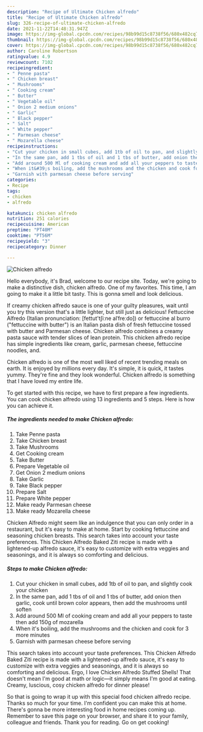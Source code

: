 ```yaml
---
description: "Recipe of Ultimate Chicken alfredo"
title: "Recipe of Ultimate Chicken alfredo"
slug: 326-recipe-of-ultimate-chicken-alfredo
date: 2021-11-22T14:48:31.947Z
image: https://img-global.cpcdn.com/recipes/98b99d15c8738f56/680x482cq70/chicken-alfredo-recipe-main-photo.jpg
thumbnail: https://img-global.cpcdn.com/recipes/98b99d15c8738f56/680x482cq70/chicken-alfredo-recipe-main-photo.jpg
cover: https://img-global.cpcdn.com/recipes/98b99d15c8738f56/680x482cq70/chicken-alfredo-recipe-main-photo.jpg
author: Caroline Robertson
ratingvalue: 4.9
reviewcount: 7102
recipeingredient:
- " Penne pasta"
- " Chicken breast"
- " Mushrooms"
- " Cooking cream"
- " Butter"
- " Vegetable oil"
- " Onion 2 medium onions"
- " Garlic"
- " Black pepper"
- " Salt"
- " White pepper"
- " Parmesan cheese"
- " Mozarella cheese"
recipeinstructions:
- "Cut your chicken in small cubes, add 1tb of oil to pan, and slightly cook your chicken"
- "In the same pan, add 1 tbs of oil and 1 tbs of butter, add onion then garlic, cook until brown color appears, then add the mushrooms until soften"
- "Add around 500 Ml of cooking cream and add all your peppers to taste then add 150g of mozarella"
- "When it&#39;s boiling, add the mushrooms and the chicken and cook for 3 more minutes"
- "Garnish with parmesan cheese before serving"
categories:
- Recipe
tags:
- chicken
- alfredo

katakunci: chicken alfredo 
nutrition: 251 calories
recipecuisine: American
preptime: "PT40M"
cooktime: "PT56M"
recipeyield: "3"
recipecategory: Dinner

---
```



![Chicken alfredo](https://img-global.cpcdn.com/recipes/98b99d15c8738f56/680x482cq70/chicken-alfredo-recipe-main-photo.jpg)

Hello everybody, it's Brad, welcome to our recipe site. Today, we're going to make a distinctive dish, chicken alfredo. One of my favorites. This time, I am going to make it a little bit tasty. This is gonna smell and look delicious.

If creamy chicken alfredo sauce is one of your guilty pleasures, wait until you try this version that&#39;s a little lighter, but still just as delicious! Fettuccine Alfredo (Italian pronunciation: [fettut&#39;tʃiːne alˈfreːdo]) or fettuccine al burro (&#34;fettuccine with butter&#34;) is an Italian pasta dish of fresh fettuccine tossed with butter and Parmesan cheese. Chicken alfredo combines a creamy pasta sauce with tender slices of lean protein. This chicken alfredo recipe has simple ingredients like cream, garlic, parmesan cheese, fettuccine noodles, and.

Chicken alfredo is one of the most well liked of recent trending meals on earth. It is enjoyed by millions every day. It's simple, it is quick, it tastes yummy. They're fine and they look wonderful. Chicken alfredo is something that I have loved my entire life.


To get started with this recipe, we have to first prepare a few ingredients. You can cook chicken alfredo using 13 ingredients and 5 steps. Here is how you can achieve it.

<!--inarticleads1-->

##### The ingredients needed to make Chicken alfredo:

1. Take  Penne pasta
1. Take  Chicken breast
1. Take  Mushrooms
1. Get  Cooking cream
1. Take  Butter
1. Prepare  Vegetable oil
1. Get  Onion 2 medium onions
1. Take  Garlic
1. Take  Black pepper
1. Prepare  Salt
1. Prepare  White pepper
1. Make ready  Parmesan cheese
1. Make ready  Mozarella cheese


Chicken Alfredo might seem like an indulgence that you can only order in a restaurant, but it&#39;s easy to make at home. Start by cooking fettuccine and seasoning chicken breasts. This search takes into account your taste preferences. This Chicken Alfredo Baked Ziti recipe is made with a lightened-up alfredo sauce, it&#39;s easy to customize with extra veggies and seasonings, and it is always so comforting and delicious. 

<!--inarticleads2-->

##### Steps to make Chicken alfredo:

1. Cut your chicken in small cubes, add 1tb of oil to pan, and slightly cook your chicken
1. In the same pan, add 1 tbs of oil and 1 tbs of butter, add onion then garlic, cook until brown color appears, then add the mushrooms until soften
1. Add around 500 Ml of cooking cream and add all your peppers to taste then add 150g of mozarella
1. When it&#39;s boiling, add the mushrooms and the chicken and cook for 3 more minutes
1. Garnish with parmesan cheese before serving


This search takes into account your taste preferences. This Chicken Alfredo Baked Ziti recipe is made with a lightened-up alfredo sauce, it&#39;s easy to customize with extra veggies and seasonings, and it is always so comforting and delicious. Ergo, I love Chicken Alfredo Stuffed Shells! That doesn&#39;t mean I&#39;m good at math or logic—it simply means I&#39;m good at eating. Creamy, luscious, cosy chicken alfredo for dinner please! 

So that is going to wrap it up with this special food chicken alfredo recipe. Thanks so much for your time. I'm confident you can make this at home. There's gonna be more interesting food in home recipes coming up. Remember to save this page on your browser, and share it to your family, colleague and friends. Thank you for reading. Go on get cooking!
